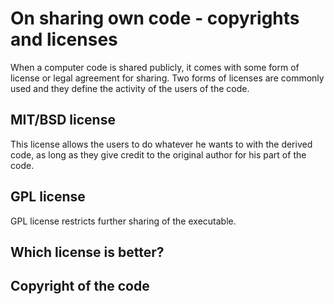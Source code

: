 # On sharing own code - copyrights and licenses

When a computer code is shared publicly, it comes with some form of
license or legal agreement for sharing.  Two forms of licenses
are commonly used and they define the activity of the users of the code.


## MIT/BSD license

This license allows the users to do whatever he wants to with the derived
code, as long as they give credit to the original author for his part
of the code.



## GPL license

GPL license restricts further sharing of the executable.




## Which license is better?




## Copyright of the code

